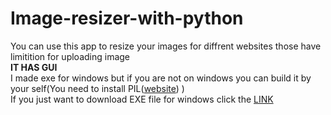 # Image-resizer-with-python
You can use this app to resize your images for diffrent websites those have limitition for uploading image  <br/>
**IT HAS GUI**  <br/>
I made exe for windows but if you are not on windows you can build it by your self(You need to install PIL([website](https://pillow.readthedocs.io "website")) )  <br/>
If you just want to download EXE file for windows click the [LINK](https://github.com/shayan15sa/Image-resizer-with-python/blob/main/RR-gui.exe "LINK")   <br/>
 
